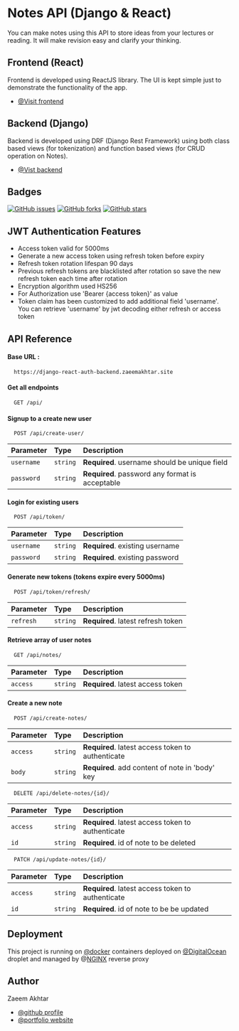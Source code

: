 # Notes API (Django & React)

You can make notes using this API to store ideas from your lectures or reading. It will make revision easy and clarify your thinking.

## Frontend (React)

Frontend is developed using ReactJS library. The UI is kept simple just to demonstrate the functionality of the app.

- [@Visit frontend](https://django-react-auth-frontend.zaeemakhtar.site)

## Backend (Django)

Backend is developed using DRF (Django Rest Framework) using both class based views (for tokenization) and function based views (for CRUD operation on Notes).

- [@Vist backend](https://django-react-auth-backend.zaeemakhtar.site)

## Badges

[![GitHub issues](https://img.shields.io/github/issues/zmaktr/django-react-auth)](https://github.com/zmaktr/django-react-auth/issues)
[![GitHub forks](https://img.shields.io/github/forks/zmaktr/django-react-auth)](https://github.com/zmaktr/django-react-auth/network)
[![GitHub stars](https://img.shields.io/github/stars/zmaktr/django-react-auth)](https://github.com/zmaktr/django-react-auth/stargazers)

## JWT Authentication Features

- Access token valid for 5000ms
- Generate a new access token using refresh token before expiry
- Refresh token rotation lifespan 90 days
- Previous refresh tokens are blacklisted after rotation so save the new refresh token each time after rotation
- Encryption algorithm used HS256
- For Authorization use 'Bearer {access token}' as value
- Token claim has been customized to add additional field 'username'. You can retrieve 'username' by jwt decoding either refresh or access token

## API Reference

#### Base URL :

```https
  https://django-react-auth-backend.zaeemakhtar.site
```

#### Get all endpoints

```https
  GET /api/
```

#### Signup to a create new user

```https
  POST /api/create-user/
```

| Parameter  | Type     | Description                                     |
| :--------- | :------- | :---------------------------------------------- |
| `username` | `string` | **Required**. username should be unique field   |
| `password` | `string` | **Required**. password any format is acceptable |

#### Login for existing users

```https
  POST /api/token/
```

| Parameter  | Type     | Description                     |
| :--------- | :------- | :------------------------------ |
| `username` | `string` | **Required**. existing username |
| `password` | `string` | **Required**. existing password |

#### Generate new tokens (tokens expire every 5000ms)

```https
  POST /api/token/refresh/
```

| Parameter | Type     | Description                        |
| :-------- | :------- | :--------------------------------- |
| `refresh` | `string` | **Required**. latest refresh token |

#### Retrieve array of user notes

```https
  GET /api/notes/
```

| Parameter | Type     | Description                       |
| :-------- | :------- | :-------------------------------- |
| `access`  | `string` | **Required**. latest access token |

#### Create a new note

```https
  POST /api/create-notes/
```

| Parameter | Type     | Description                                       |
| :-------- | :------- | :------------------------------------------------ |
| `access`  | `string` | **Required**. latest access token to authenticate |
| `body`    | `string` | **Required**. add content of note in 'body' key   |

```https
  DELETE /api/delete-notes/{id}/
```

| Parameter | Type     | Description                                       |
| :-------- | :------- | :------------------------------------------------ |
| `access`  | `string` | **Required**. latest access token to authenticate |
| `id`      | `string` | **Required**. id of note to be deleted            |

```https
  PATCH /api/update-notes/{id}/
```

| Parameter | Type     | Description                                       |
| :-------- | :------- | :------------------------------------------------ |
| `access`  | `string` | **Required**. latest access token to authenticate |
| `id`      | `string` | **Required**. id of note to be be updated         |

## Deployment

This project is running on [@docker](https://docker.com) containers deployed on [@DigitalOcean](https://digitalocean.com) droplet and managed by @[NGINX](https://www.nginx.com/) reverse proxy

## Author

Zaeem Akhtar

- [@github profile](https://www.github.com/zmaktr)
- [@portfolio website](https://zaeemakhtar.site)
